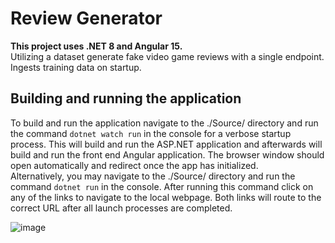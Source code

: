 # Review Generator
<strong>This project uses .NET 8 and Angular 15.</strong><br/>
Utilizing a dataset generate fake video game reviews with a single endpoint. Ingests training data on startup.

## Building and running the application
To build and run the application navigate to the ./Source/ directory and run the command ```dotnet watch run``` in the console for a verbose startup process. This will build and run the ASP.NET application and afterwards will build and run the front end Angular application. The browser window should open automatically and redirect once the app has initialized.<br/>
Alternatively, you may navigate to the ./Source/ directory and run the command ```dotnet run``` in the console. After running this command click on any of the links to navigate to the local webpage. Both links will route to the correct URL after all launch processes are completed.<br/>

![image](https://github.com/TheManOfTeel/Review-Generator/assets/46604437/9a583b0b-add4-404b-a7f1-d0f355e28879)

